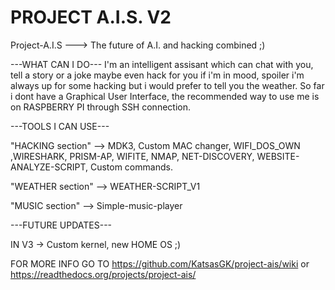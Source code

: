 # PROJECT A.I.S. V2
Project-A.I.S ---> The future of A.I. and hacking combined ;)


---WHAT CAN I DO---
I'm an intelligent assisant which can chat with you, tell a story or a joke maybe even hack for you if i'm in mood, spoiler i'm always up for some hacking but i would prefer to tell you the weather.
So far i dont have a Graphical User Interface, the recommended way to use me is on  RASPBERRY PI through SSH connection.


---TOOLS I CAN USE---

"HACKING section" --> MDK3, Custom MAC changer, WIFI_DOS_OWN ,WIRESHARK, PRISM-AP, WIFITE, NMAP, NET-DISCOVERY, WEBSITE-ANALYZE-SCRIPT, Custom commands.

"WEATHER section" --> WEATHER-SCRIPT_V1

"MUSIC section"   --> Simple-music-player


---FUTURE UPDATES---

IN V3 -> Custom kernel, new HOME OS ;)

FOR MORE INFO GO TO https://github.com/KatsasGK/project-ais/wiki
                 or https://readthedocs.org/projects/project-ais/
